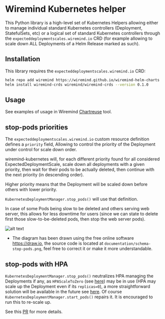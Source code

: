 # Wiremind Kubernetes helper

This Python library is a high-level set of Kubernetes Helpers allowing either to manage individual standard Kubernetes controllers (Deployment, StatefulSets, etc)
or a logical set of standard Kubernetes controllers through the `expecteddeploymentscales.wiremind.io` CRD (for example allowing to scale down ALL Deployments of a Helm Release marked as such).

## Installation

This library requires the `expecteddeploymentscales.wiremind.io` CRD:
```bash
helm repo add wiremind https://wiremind.github.io/wiremind-helm-charts
helm install wiremind-crds wiremind/wiremind-crds --version 0.1.0
```

## Usage

See examples of usage in Wiremind [Chartreuse](https://github.com/wiremind/chartreuse) tool.

## stop-pods priorities

The `expecteddeploymentscales.wiremind.io` custom resource definition defines a `priority` field,
Allowing to control the priority of the Deployment under control for scale down order.

wiremind-kubernetes will, for each different priority found for all considered ExpectedDeploymentScale,
scale down all deployments with a given priority, then wait for their pods to be actually deleted,
then continue with the next priority (in descending order).

Higher priority means that the Deployment will be scaled down before others with lower priority.

`KubernetesDeploymentManager.stop_pods()` will use that definition.

In case of some Pods being slow to be deleted and others serving web server, this allows for less downtime for users (since we can state to delete first those slow-to-be-deleted pods, then stop the web server pods).

![alt text](documentation/schema-stop-pods.png)

- The diagram has been drawn using the free online software https://draw.io, the
source code is located at `documentation/schema-stop-pods.png`, feel free
to correct it or make it more understandable.

## stop-pods with HPA

`KubernetesDeploymentManager.stop_pods()` neutralizes HPA managing the Deployments if any, as `HPAScaleToZero`
(see [here](https://github.com/kubernetes/kubernetes/pull/74526)) may be in use (HPA may scale up the Deployment even if its `replicas=0`),
a more straightforward solution will be available in the future see
[here](https://github.com/kubernetes/enhancements/pull/2022). Of course `KubernetesDeploymentManager.start_pods()` repairs it.
It is encouraged to run this to re-scale up.

See this [PR](https://github.com/wiremind/wiremind-kubernetes/commit/3990f00d1fff8b74b68e555321671be95b64b9b6) for more details.